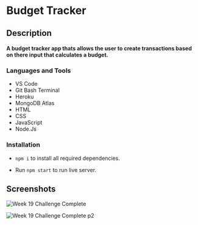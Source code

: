 # Budget Tracker

<h2>Description<br><h4>A budget tracker app thats allows the user to create transactions based on there input that calculates a budget.
  
<h3 align="left">Languages and Tools</h3>

- VS Code
- Git Bash Terminal
- Heroku
- MongoDB Atlas
- HTML
- CSS
- JavaScript
- Node.Js

<h3 align="left">Installation</h3>
   
  * ```npm i``` to install all required dependencies.
   
  * Run ```npm start``` to run live server.
  
  ## Screenshots
 
![Week 19 Challenge Complete](https://user-images.githubusercontent.com/84366215/137777607-9e6c4aec-71b9-4bb7-8827-3eede7dbc429.png)

![Week 19 Challenge Complete p2](https://user-images.githubusercontent.com/84366215/137777609-26849e71-d72a-4ef8-a667-f20dda7fee35.png)
